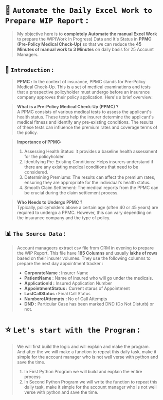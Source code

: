 # 📅 `Automate the Daily Excel Work to Prepare WIP Report` :  
> My objective here is to **completely Automate the manual Excel Work** to prepare the WIP(Work In Progress) Data and It's Status in **PPMC (Pre-Policy Medical Check-Up)** so that we can reduce the **45 Minutes of manual work to 3 Minutes** on daily basis for 25 Account Managers.


## 🔰 `Introduction` :
>**PPMC :** In the context of insurance, PPMC stands for Pre-Policy Medical Check-Up. This is a set of medical examinations and tests that a prospective policyholder must undergo before an insurance company approves their policy application. Here's a brief overview:

>**What is a Pre-Policy Medical Check-Up (PPMC) ?** <br>
A PPMC consists of various medical tests to assess the applicant's health status. These tests help the insurer determine the applicant's medical fitness and identify any pre-existing conditions. The results of these tests can influence the premium rates and coverage terms of the policy.

>**Importance of PPMC:** <br>
>1. Assessing Health Status: It provides a baseline health assessment for the policyholder.
>2. Identifying Pre-Existing Conditions: Helps insurers understand if there are any existing medical conditions that need to be considered.
>3. Determining Premiums: The results can affect the premium rates, ensuring they are appropriate for the individual's health status.
>4. Smooth Claim Settlement: The medical reports from the PPMC can be crucial during the claim settlement process.

>**Who Needs to Undergo PPMC ?** <br>
Typically, policyholders above a certain age (often 40 or 45 years) are required to undergo a PPMC. However, this can vary depending on the insurance company and the type of policy.


## 📊 `The Source Data` :
> Account manageers extract csv file from CRM in evening to prepare the WIP Report. This file have **185 Columns** and usually **lakhs of rows** based on their insurer volumes. They use the following columns to prepare the next day appointment tracker :
>- **CorporateName :** Insurer Name
>- **PatientName :** Name of Insured who will go under the medicals.
>- **ApplicationId :** Insured Application Number
>- **AppointmentStatus :** Current starus of Appointment
>- **LastCallStatus :** Final Call Status
>- **NumberofAttempts :** No of Call Attempts
>- **DND :** Particular Case has been marked DND (Do Not Disturb) or not.

# ⭐ `Let's start with the Program` :
>We will first build the logic and will explain and make the program. And after the we will make a function to repeat this daily task, make it simple for the account manager who is not well verse with python and save the time.
>1. In First Python Program we will build and explain the entire process
>2. In Second Python Program we will write the function to repeat this daily task, make it simple for the account manager who is not well verse with python and save the time.
